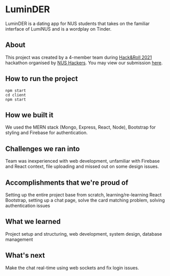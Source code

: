 # LuminDER

LuminDER is a dating app for NUS students that takes on the familiar interface of LumiNUS and is a wordplay on Tinder.

## About
This project was created by a 4-member team during [Hack&Roll 2021](https://hacknroll2021.devpost.com/) hackathon organised by [NUS Hackers](https://nushackers.org/). You may view our submission [here](https://devpost.com/software/luminder).

## How to run the project
```
npm start
cd client
npm start
```

## How we built it

We used the MERN stack (Mongo, Express, React, Node), Bootstrap for styling and Firebase for authentication.

## Challenges we ran into

Team was inexperienced with web development, unfamiliar with Firebase and React context, file uploading and missed out on some design issues.

## Accomplishments that we're proud of

Setting up the entire project base from scratch, learning/re-learning React Bootstrap, setting up a chat page, solve the card matching problem, solving authentication issues

## What we learned

Project setup and structuring, web development, system design, database management

## What's next

Make the chat real-time using web sockets and fix login issues.